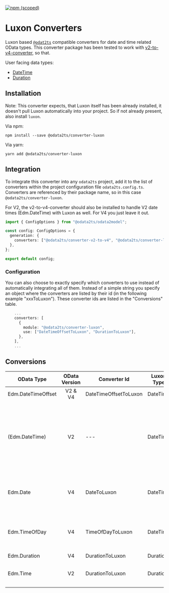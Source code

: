 [![npm (scoped)](https://img.shields.io/npm/v/@odata2ts/converter-luxon?style=for-the-badge)](https://www.npmjs.com/package/@odata2ts/converter-luxon)

# Luxon Converters

Luxon based [`@odat2ts`](https://github.com/odata2ts/odata2ts) compatible converters for date and time related OData types.
This converter package has been tested to work with [v2-to-v4-converter](), so that.

User facing data types:
* [DateTime](https://moment.github.io/luxon/api-docs/index.html#datetime)
* [Duration](https://moment.github.io/luxon/api-docs/index.html#duration)

## Installation
Note: This converter expects, that Luxon itself has been already installed, 
it doesn't pull Luxon automatically into your project. So if not already present, also install `luxon`.

Via npm:
```
npm install --save @odata2ts/converter-luxon
```
Via yarn:
```
yarn add @odata2ts/converter-luxon
```

## Integration
To integrate this converter into any `odata2ts` project, add it to the list of converters within the project configuration file `odata2ts.config.ts`.
Converters are referenced by their package name, so in this case `@odata2ts/converter-luxon`.

For V2, the v2-to-v4-converter should also be installed to handle V2 date times (Edm.DateTime) with Luxon as well.
For V4 you just leave it out.
```typescript
import { ConfigOptions } from "@odata2ts/odata2model";

const config: ConfigOptions = {
  generation: {
    converters: ["@odata2ts/converter-v2-to-v4", "@odata2ts/converter-luxon"],
  },
};

export default config;
```

### Configuration
You can also choose to exactly specify which converters to use instead of automatically integrating all of them.
Instead of a simple string you specify an object where the converters are listed by their id (in the following example "xxxToLuxon").
These converter ids are listed in the "Conversions" table.

```typescript
    ...
    converters: [
      {
        module: "@odata2ts/converter-luxon",
        use: ["DateTimeOffsetToLuxon", "DurationToLuxon"],
      },
    ],
    ...
```

## Conversions

| OData Type         | OData Version | Converter Id          | Luxon Type | Description                                                                     |
|--------------------|:-------------:|-----------------------|------------|---------------------------------------------------------------------------------| 
| Edm.DateTimeOffset |V2 & V4| DateTimeOffsetToLuxon | DateTime   ||
| (Edm.DateTime)     |V2| ---                   | DateTime   | Only in combination with [v2-to-v4-converter](), which converts to DateTimeOffset, which in turn is supported as stated in the previos row. 
| Edm.Date           |V4| DateToLuxon           | DateTime   | Luxon's DateTime will still have the time part, which should be ignored by user |
| Edm.TimeOfDay      |V4| TimeOfDayToLuxon      | DateTime   | Luxon's DateTime will still have the date part, which should be ignored by user |
| Edm.Duration       |V4| DurationToLuxon       | Duration   ||
| Edm.Time           |V2| DurationToLuxon       | Duration   | Yeah, the initial spec of time is actually a duration |
